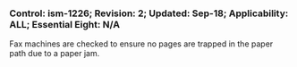 ### Control: ism-1226; Revision: 2; Updated: Sep-18; Applicability: ALL; Essential Eight: N/A
<p>Fax machines are checked to ensure no pages are trapped in the paper path due to a paper jam.</p>